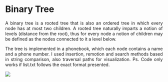 # Binary Tree
<p align="justify">
A binary tree is a rooted tree that is also an ordered tree in which every node has at most two children. A rooted tree naturally imparts a notion of levels (distance from the root), thus for every node a notion of children may be defined as the nodes connected to it a level below.
</p>
<p align="justify">
The tree is implemented in a phonebook, which each node contains a name and a phone number. I used insertion, remotion and search methods based in string comparison, also traversal paths for visualization. 
Ps. Code only works if list.txt follows the exact format presented.
</p>
<img src="https://github.com/RafaelBrandaoBastos/ConsoleApplicationBinaryTree/blob/master/binarytree.png">
